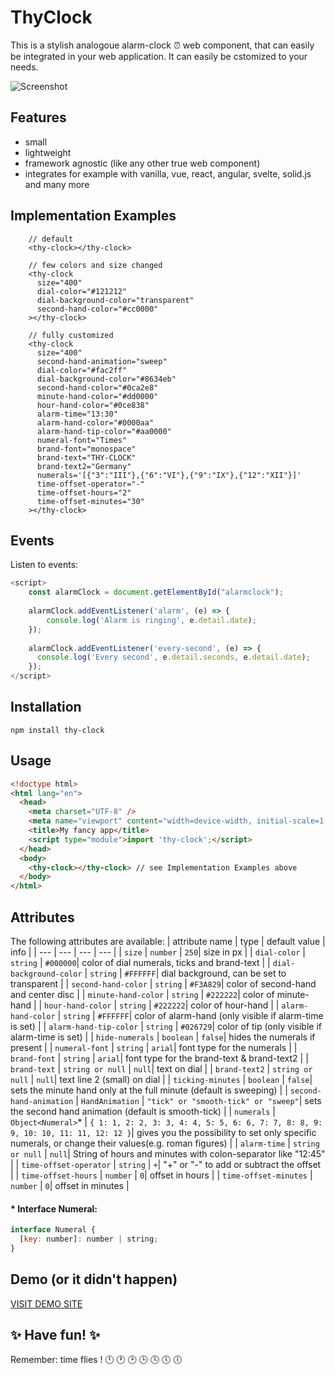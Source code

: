# ThyClock

This is a stylish analogoue alarm-clock ⏰ web component, that can easily be integrated in your web application. It can easily be cstomized to your needs.

![Screenshot](https://smart-sign.com/npm/thy-clock/screenshot.png)

## Features
 - small
 - lightweight
 - framework agnostic (like any other true web component)
 - integrates for example with vanilla, vue, react, angular, svelte, solid.js and many more

## Implementation Examples
```
    // default
    <thy-clock></thy-clock>

    // few colors and size changed
    <thy-clock 
      size="400"
      dial-color="#121212"
      dial-background-color="transparent"
      second-hand-color="#cc0000"
    ></thy-clock>
    
    // fully customized
    <thy-clock 
      size="400"
      second-hand-animation="sweep"
      dial-color="#fac2ff"
      dial-background-color="#8634eb"
      second-hand-color="#0ca2e8"
      minute-hand-color="#dd0000"
      hour-hand-color="#0ce838"
      alarm-time="13:30"
      alarm-hand-color="#0000aa"
      alarm-hand-tip-color="#aa0000"
      numeral-font="Times"
      brand-font="monospace"
      brand-text="THY-CLOCK"
      brand-text2="Germany"
      numerals='[{"3":"III"},{"6":"VI"},{"9":"IX"},{"12":"XII"}]'
      time-offset-operator="-"
      time-offset-hours="2"
      time-offset-minutes="30"
    ></thy-clock>
```
## Events

Listen to events:

```javascript
<script>
    const alarmClock = document.getElementById("alarmclock");
    
    alarmClock.addEventListener('alarm', (e) => {
        console.log('Alarm is ringing', e.detail.date);
    });
    
    alarmClock.addEventListener('every-second', (e) => {
      console.log('Every second', e.detail.seconds, e.detail.date);
    });
</script>
```

## Installation
```
npm install thy-clock
```

## Usage

```html
<!doctype html>
<html lang="en">
  <head>
    <meta charset="UTF-8" />
    <meta name="viewport" content="width=device-width, initial-scale=1.0" />
    <title>My fancy app</title>
    <script type="module">import 'thy-clock';</script>
  </head>
  <body>
    <thy-clock></thy-clock> // see Implementation Examples above
  </body>
</html>
```

## Attributes
The following attributes are available:
| attribute name | type | default value | info |
| --- | --- | --- | --- |
| ``` size ``` | ``` number ``` | ```250```| size in px |
| ``` dial-color ``` | ``` string ``` | ```#000000```| color of dial numerals, ticks and brand-text |
| ``` dial-background-color ``` | ``` string ``` | ``` #FFFFFF ```| dial background, can be set to transparent |
| ``` second-hand-color ``` | ``` string ``` | ``` #F3A829 ```| color of second-hand and center disc |
| ``` minute-hand-color ``` | ``` string ``` | ``` #222222 ```| color of minute-hand |
| ``` hour-hand-color ``` | ``` string ``` | ``` #222222 ```| color of hour-hand |
| ``` alarm-hand-color ``` | ``` string ``` | ``` #FFFFFF ```| color of alarm-hand (only visible if alarm-time is set) |
| ``` alarm-hand-tip-color ``` | ``` string ``` | ``` #026729 ```| color of tip (only visible if alarm-time is set) |
| ``` hide-numerals ``` | ``` boolean ``` | ``` false ```| hides the numerals if present |
| ``` numeral-font ``` | ``` string ``` | ``` arial ```| font type for the numerals |
| ``` brand-font ``` | ``` string ``` | ``` arial ```| font type for the brand-text & brand-text2 |
| ``` brand-text ``` | ``` string or null ``` | ``` null ```| text on dial |
| ``` brand-text2 ``` | ``` string or null ``` | ``` null ```| text line 2 (small) on dial |
| ``` ticking-minutes ``` | ``` boolean ``` | ``` false ```| sets the minute hand only at the full minute (default is sweeping)  |
| ``` second-hand-animation ``` | ``` HandAnimation ``` | ``` "tick" or "smooth-tick" or "sweep" ```| sets the second hand animation (default is smooth-tick)  |
| ``` numerals ``` | ``` Object<Numeral> ```*  | ``` { 1: 1, 2: 2, 3: 3, 4: 4, 5: 5, 6: 6, 7: 7, 8: 8, 9: 9, 10: 10, 11: 11, 12: 12 } ```|  gives you the possibility to set only specific numerals, or change their values(e.g. roman figures)  |
| ``` alarm-time ``` | ``` string or null ``` | ``` null ```| String of hours and minutes with colon-separator like "12:45" |
| ``` time-offset-operator ``` | ``` string ``` | ``` + ```| "+" or "-" to add or subtract the offset |
| ``` time-offset-hours ``` | ``` number ``` | ``` 0 ```| offset in hours |
| ``` time-offset-minutes ``` | ``` number ``` | ``` 0 ```| offset in minutes |

#### * Interface Numeral:
```javascript
interface Numeral {
  [key: number]: number | string;
}
```

## Demo (or it didn't happen)
[VISIT DEMO SITE](https://smart-sign.com/npm/thy-clock/)

## ✨ Have fun! ✨
Remember: time flies !
🕛 🕐 🕑 🕒 🕓 🕔 🕕
